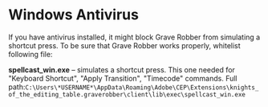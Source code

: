 # Windows Antivirus

If you have antivirus installed, it might block Grave Robber from simulating a shortcut press. To be sure that Grave Robber works properly, whitelist following file:

**spellcast\_win.exe** – simulates a shortcut press. This one needed for "Keyboard Shortcut", "Apply Transition", "Timecode" commands. Full path:`C:\Users\*USERNAME*\AppData\Roaming\Adobe\CEP\Extensions\knights_of_the_editing_table.graverobber\client\lib\exec\spellcast_win.exe`
